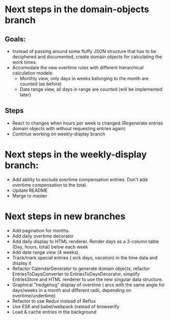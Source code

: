 # Next steps in the domain-objects branch

## Goals:
- Instead of passing around some fluffy JSON structure that has to be deciphered and documented, create domain objects for calculating the work times.
- Accomodate the new overtime rules with different hierarchical calculation models:
  - Monthly view, only days in weeks belonging to the month are counted (as before)
  - Date range view, all days in range are counted (will be implemented later)

## Steps
- React to changes when hours per week is changed (Regenerate entries domain objects with without requesting entries again)
- Continue working on weekly-display branch

# Next steps in the weekly-display branch:
- Add ability to exclude overtime compensation entries. Don't add overtime compensation to the total.
- Update README
- Merge to master

# Next steps in new branches
- Add pagination for months.
- Add daily overtime decorator
- Add daily display to HTML renderer. Render days as a 3-column table (Day, hours, total) below each week
- Add date range view (4 weeks),
- Track/mark special entries ( sick days, vacation) in the time data and display it
- Refactor CalendarGenerator to generate domain objects, refactor EntriesToDaysConverter to EntriesToDaysDecorator, simplify EntriesStore and HTML renderer to use the new singular data structure.
- Graphical "hedgehog" display of overtime ( arcs with the same angle for days/weeks in a month and different radii, depending on overtime/undertime)
- Refactor to use Redux instead of Reflux
- Use ES6 and babel/webpack instead of browserify
- Load & cache entries in the background

